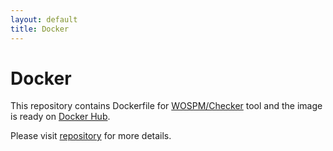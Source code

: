 ```yaml
---
layout: default
title: Docker
---
```


# Docker

This repository contains Dockerfile for [WOSPM/Checker](./checker/) tool and the image is ready on [Docker Hub](https://hub.docker.com/r/wospm/checker). 

Please visit [repository](https://github.com/WOSPM/docker) for more details.
